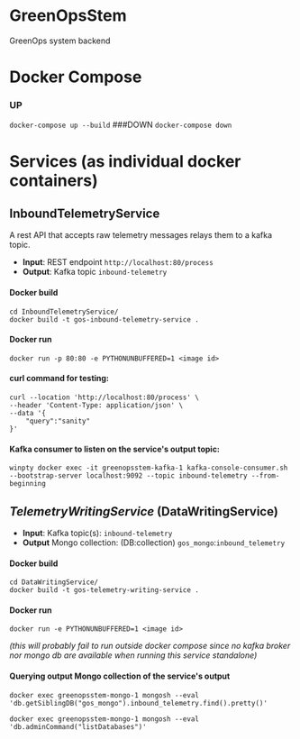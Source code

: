 # GreenOpsStem
GreenOps system backend

# Docker Compose
### UP
`docker-compose up --build`
###DOWN
`docker-compose down`

# Services (as individual docker containers)

## InboundTelemetryService
A rest API that accepts raw telemetry messages relays them to a kafka topic.
* **Input**: REST endpoint `http://localhost:80/process`
* **Output**: Kafka topic `inbound-telemetry`

#### Docker build
```
cd InboundTelemetryService/
docker build -t gos-inbound-telemetry-service .
```

#### Docker run

`docker run -p 80:80 -e PYTHONUNBUFFERED=1 <image id>`

#### curl command for testing:

```
curl --location 'http://localhost:80/process' \
--header 'Content-Type: application/json' \
--data '{
    "query":"sanity"
}'
```

#### Kafka consumer to listen on the service's output topic:

`winpty docker exec -it greenopsstem-kafka-1 kafka-console-consumer.sh --bootstrap-server localhost:9092 --topic inbound-telemetry --from-beginning`

## _TelemetryWritingService_ (DataWritingService)
* **Input**: Kafka topic(s): `inbound-telemetry`
* **Output** Mongo collection: (DB:collection) `gos_mongo`:`inbound_telemetry`

#### Docker build
```
cd DataWritingService/
docker build -t gos-telemetry-writing-service .
```

#### Docker run
`docker run -e PYTHONUNBUFFERED=1 <image id>`

_(this will probably fail to run outside docker compose since no kafka broker nor mongo db are available when running this service standalone)_

#### Querying output Mongo collection of the service's output
`docker exec greenopsstem-mongo-1 mongosh --eval 'db.getSiblingDB("gos_mongo").inbound_telemetry.find().pretty()'`

`docker exec greenopsstem-mongo-1 mongosh --eval 'db.adminCommand("listDatabases")'`